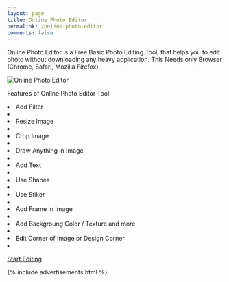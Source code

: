 ```yaml
---
layout: page
title: Online Photo Editor
permalink: /online-photo-editor
comments: false
---  
```

<div class="row justify-content-between">
<div class="col-md-8 pr-5">  

<p> Online Photo Editor is a Free Basic Photo Editing Tool, that helps you to edit photo without downloading any heavy application. This Needs only Browser (Chrome, Safari, Mozilla Firefox)</p>

<p class="mb-5"><img class="shadow-lg" src="{{site.baseurl}}/assets/images/
Online-Photo-Editor.png" alt="Online Photo Editor" /></p>

Features of Online Photo Editor Tool:

<li> Add Filter <li>
<li> Resize Image <li>
<li> Crop Image <li>
<li> Draw Anything in Image <li>
<li> Add Text   <li>
<li> Use Shapes <li>
<li> Use Stiker <li>
<li> Add Frame in Image <li>
<li> Add Backgroung Color / Texture and more <li>
<li> Edit Corner of Image or Design Corner <li>
 
 

<a href="https://onlinephotoeditor.andrimo.com/">Start Editing</a>



</div>

<div class="col-md-4">
    
<div class="sticky-top sticky-top-80">

{% include advertisements.html %}

</div>
</div>
</div>
